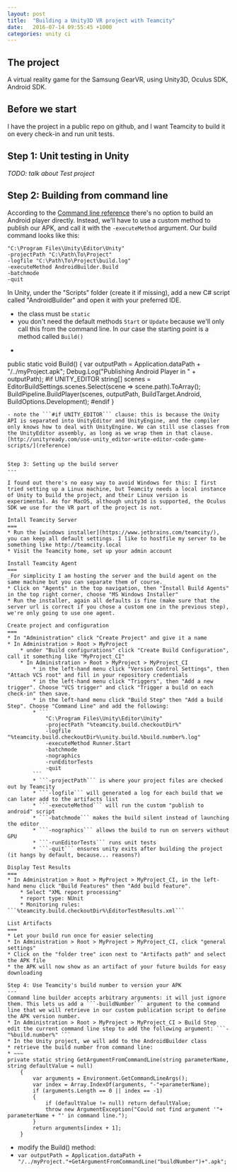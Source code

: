 ```yaml
---
layout: post
title:  "Building a Unity3D VR project with Teamcity"
date:   2016-07-14 09:55:45 +1000
categories: unity ci
---
```


The project
---
A virtual reality game for the Samsung GearVR, using Unity3D, Oculus SDK, Android SDK.


Before we start
---
I have the project in a public repo on github, and I want Teamcity to build it on every check-in and run unit tests.

Step 1: Unit testing in Unity
---
_TODO: talk about Test project_


Step 2: Building from command line
---
According to the [Command line reference](https://docs.unity3d.com/Manual/CommandLineArguments.html) there's no option to build an Android player directly. Instead, we'll have to use a custom method to publish our APK, and call it with the ```-executeMethod``` argument.
Our build command looks like this:
```
"C:\Program Files\Unity\Editor\Unity" 
-projectPath "C:\Path\To\Project" 
-logfile "C:\Path\To\Project\build.log" 
-executeMethod AndroidBuilder.Build
-batchmode
-quit
```

In Unity, under the "Scripts" folder (create it if missing), add a new C# script called "AndroidBuilder" and open it with your preferred IDE.

- the class must be ```static```
- you don't need the default methods ```Start``` or ```Update``` because we'll only call this from the command line. In our case the starting point is a method called ```Build()```
- ~~~
public static void Build()
    {
        var outputPath = Application.dataPath + "/../myProject.apk";
        Debug.Log("Publishing Android Player in " + outputPath);
#if UNITY_EDITOR
        string[] scenes = EditorBuildSettings.scenes.Select(scene => scene.path).ToArray();
        BuildPipeline.BuildPlayer(scenes, outputPath, BuildTarget.Android, BuildOptions.Development);
#endif
    }
~~~
- note the ```#if UNITY_EDITOR``` clause: this is because the Unity API is separated into UnityEditor and UnityEngine, and the compiler only knows how to deal with UnityEngine. We can still use classes from the UnityEditor assembly, as long as we wrap them in that clause. [http://unityready.com/use-unity_editor-write-editor-code-game-scripts/](reference)


Step 3: Setting up the build server
---

I found out there's no easy way to avoid Windows for this: I first tried setting up a Linux machine, but Teamcity needs a local instance of Unity to build the project, and their Linux version is experimental. As for MacOS, although unity3d is supported, the Oculus SDK we use for the VR part of the project is not.

Intall Teamcity Server
===
* Run the [windows installer](https://www.jetbrains.com/teamcity/), you can keep all default settings. I like to hostfile my server to be something like http://teamcity.local
* Visit the Teamcity home, set up your admin account

Install Teamcity Agent
===
_For simplicity I am hosting the server and the build agent on the same machine but you can separate them of course._
* Click on "Agents" in the top navigation, then "Install Build Agents" in the top right corner, choose "MS Windows Installer"
* Run the installer, again all defaults is fine (make sure that the server url is correct if you chose a custom one in the previous step), we're only going to use one agent.

Create project and configuration
===
* In "Administration" click "Create Project" and give it a name
* In Administration > Root > MyProject
	* under "Build configurations" click "Create Build Configuration", call it something like "MyProject_CI"
	* In Administration > Root > MyProject > MyProject_CI
		* in the left-hand menu click "Version Control Settings", then "Attach VCS root" and fill in your repository credentials
		* in the left-hand menu click "Triggers", then "Add a new trigger". Choose "VCS trigger" and click "Trigger a build on each check-in" then save.
		* in the left-hand menu click "Build Step" then "Add a build Step". Choose "Command Line" and add the following:
		* ```
			"C:\Program Files\Unity\Editor\Unity" 
			-projectPath "%teamcity.build.checkoutDir%" 
			-logfile "%teamcity.build.checkoutDir%\unity.build.%build.number%.log" 
			-executeMethod Runner.Start 
			-batchmode 
			-nographics 
			-runEditorTests 
			-quit
		```
		* ```-projectPath``` is where your project files are checked out by Teamcity
		* ```-logfile``` will generated a log for each build that we can later add to the artifacts list
		* ```-executeMethod``` will run the custom "publish to android" script
		* ```-batchmode``` makes the build silent instead of launching the editor
		* ```-nographics``` allows the build to run on servers without GPU
		* ```-runEditorTests``` runs unit tests
		* ```-quit``` ensures unity exits after building the project (it hangs by default, because... reasons?)
		
Display Test Results
===
* In Administration > Root > MyProject > MyProject_CI, in the left-hand menu click "Build Features" then "Add build feature".
	* Select "XML report processing"
	* report type: NUnit
	* Monitoring rules: ```%teamcity.build.checkoutDir%\EditorTestResults.xml```

List Artifacts
===
* Let your build run once for easier selecting
* In Administration > Root > MyProject > MyProject_CI, click "general settings"
* Click on the "folder tree" icon next to "Artifacts path" and select the APK file
* the APK will now show as an artifact of your future builds for easy downloading

Step 4: Use Teamcity's build number to version your APK
---
Command line builder accepts arbitrary arguments: it will just ignore them. This lets us add a ```-buildNumber``` argument to the command line that we will retrieve in our custom publication script to define the APK version number.
* In Administration > Root > MyProject > MyProject_CI > Build Step  edit the current command line step to add the following argument: ```- "%build.number%" ```
* In the Unity project, we will add to the AndroidBuilder class
* retrieve the build number from command line:
* ~~~
private static string GetArgumentFromCommandLine(string parameterName, string defaultValue = null)
    {
        var arguments = Environment.GetCommandLineArgs();
        var index = Array.IndexOf(arguments, "-"+parameterName);
        if (arguments.Length == 0 || index == -1)
        {
            if (defaultValue != null) return defaultValue;
            throw new ArgumentException("Could not find argument '"+ parameterName + "' in command line.");
        }
        return arguments[index + 1];
    }
~~~
* modify the Build() method:
* ```var outputPath = Application.dataPath + "/../myProject."+GetArgumentFromCommandLine("buildNumber")+".apk";```